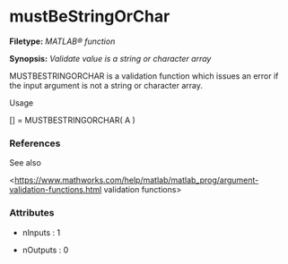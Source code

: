 # mustBeStringOrChar

**Filetype:** _MATLAB&reg; function_

**Synopsis:** _Validate value is a string or character array_

MUSTBESTRINGORCHAR is a validation function which issues an error if the
input argument is not a string or character array.

Usage

[] = MUSTBESTRINGORCHAR( A )


### References ###

See also

<https://www.mathworks.com/help/matlab/matlab_prog/argument-validation-functions.html validation functions>


### Attributes


- nInputs : 1

- nOutputs : 0
